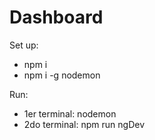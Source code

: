 # Dashboard
Set up:
- npm i
- npm i -g nodemon

Run:
- 1er terminal: nodemon
- 2do terminal: npm run ngDev




